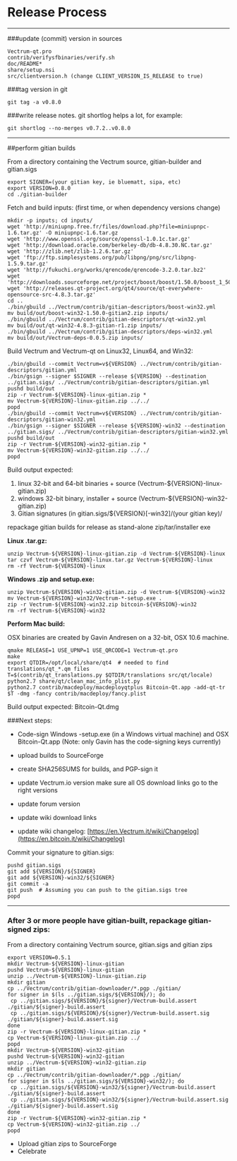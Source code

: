 Release Process
====================

* * *

###update (commit) version in sources


	Vectrum-qt.pro
	contrib/verifysfbinaries/verify.sh
	doc/README*
	share/setup.nsi
	src/clientversion.h (change CLIENT_VERSION_IS_RELEASE to true)

###tag version in git

	git tag -a v0.8.0

###write release notes. git shortlog helps a lot, for example:

	git shortlog --no-merges v0.7.2..v0.8.0

* * *

##perform gitian builds

 From a directory containing the Vectrum source, gitian-builder and gitian.sigs
  
	export SIGNER=(your gitian key, ie bluematt, sipa, etc)
	export VERSION=0.8.0
	cd ./gitian-builder

 Fetch and build inputs: (first time, or when dependency versions change)

	mkdir -p inputs; cd inputs/
	wget 'http://miniupnp.free.fr/files/download.php?file=miniupnpc-1.6.tar.gz' -O miniupnpc-1.6.tar.gz
	wget 'http://www.openssl.org/source/openssl-1.0.1c.tar.gz'
	wget 'http://download.oracle.com/berkeley-db/db-4.8.30.NC.tar.gz'
	wget 'http://zlib.net/zlib-1.2.6.tar.gz'
	wget 'ftp://ftp.simplesystems.org/pub/libpng/png/src/libpng-1.5.9.tar.gz'
	wget 'http://fukuchi.org/works/qrencode/qrencode-3.2.0.tar.bz2'
	wget 'http://downloads.sourceforge.net/project/boost/boost/1.50.0/boost_1_50_0.tar.bz2'
	wget 'http://releases.qt-project.org/qt4/source/qt-everywhere-opensource-src-4.8.3.tar.gz'
	cd ..
	./bin/gbuild ../Vectrum/contrib/gitian-descriptors/boost-win32.yml
	mv build/out/boost-win32-1.50.0-gitian2.zip inputs/
	./bin/gbuild ../Vectrum/contrib/gitian-descriptors/qt-win32.yml
	mv build/out/qt-win32-4.8.3-gitian-r1.zip inputs/
	./bin/gbuild ../Vectrum/contrib/gitian-descriptors/deps-win32.yml
	mv build/out/Vectrum-deps-0.0.5.zip inputs/

 Build Vectrum and Vectrum-qt on Linux32, Linux64, and Win32:
  
	./bin/gbuild --commit Vectrum=v${VERSION} ../Vectrum/contrib/gitian-descriptors/gitian.yml
	./bin/gsign --signer $SIGNER --release ${VERSION} --destination ../gitian.sigs/ ../Vectrum/contrib/gitian-descriptors/gitian.yml
	pushd build/out
	zip -r Vectrum-${VERSION}-linux-gitian.zip *
	mv Vectrum-${VERSION}-linux-gitian.zip ../../
	popd
	./bin/gbuild --commit Vectrum=v${VERSION} ../Vectrum/contrib/gitian-descriptors/gitian-win32.yml
	./bin/gsign --signer $SIGNER --release ${VERSION}-win32 --destination ../gitian.sigs/ ../Vectrum/contrib/gitian-descriptors/gitian-win32.yml
	pushd build/out
	zip -r Vectrum-${VERSION}-win32-gitian.zip *
	mv Vectrum-${VERSION}-win32-gitian.zip ../../
	popd

  Build output expected:

  1. linux 32-bit and 64-bit binaries + source (Vectrum-${VERSION}-linux-gitian.zip)
  2. windows 32-bit binary, installer + source (Vectrum-${VERSION}-win32-gitian.zip)
  3. Gitian signatures (in gitian.sigs/${VERSION}[-win32]/(your gitian key)/

repackage gitian builds for release as stand-alone zip/tar/installer exe

**Linux .tar.gz:**

	unzip Vectrum-${VERSION}-linux-gitian.zip -d Vectrum-${VERSION}-linux
	tar czvf Vectrum-${VERSION}-linux.tar.gz Vectrum-${VERSION}-linux
	rm -rf Vectrum-${VERSION}-linux

**Windows .zip and setup.exe:**

	unzip Vectrum-${VERSION}-win32-gitian.zip -d Vectrum-${VERSION}-win32
	mv Vectrum-${VERSION}-win32/Vectrum-*-setup.exe .
	zip -r Vectrum-${VERSION}-win32.zip bitcoin-${VERSION}-win32
	rm -rf Vectrum-${VERSION}-win32

**Perform Mac build:**

  OSX binaries are created by Gavin Andresen on a 32-bit, OSX 10.6 machine.

	qmake RELEASE=1 USE_UPNP=1 USE_QRCODE=1 Vectrum-qt.pro
	make
	export QTDIR=/opt/local/share/qt4  # needed to find translations/qt_*.qm files
	T=$(contrib/qt_translations.py $QTDIR/translations src/qt/locale)
	python2.7 share/qt/clean_mac_info_plist.py
	python2.7 contrib/macdeploy/macdeployqtplus Bitcoin-Qt.app -add-qt-tr $T -dmg -fancy contrib/macdeploy/fancy.plist

 Build output expected: Bitcoin-Qt.dmg

###Next steps:

* Code-sign Windows -setup.exe (in a Windows virtual machine) and
  OSX Bitcoin-Qt.app (Note: only Gavin has the code-signing keys currently)

* upload builds to SourceForge

* create SHA256SUMS for builds, and PGP-sign it

* update Vectrum.io version
  make sure all OS download links go to the right versions

* update forum version

* update wiki download links

* update wiki changelog: [https://en.Vectrum.it/wiki/Changelog](https://en.bitcoin.it/wiki/Changelog)

Commit your signature to gitian.sigs:

	pushd gitian.sigs
	git add ${VERSION}/${SIGNER}
	git add ${VERSION}-win32/${SIGNER}
	git commit -a
	git push  # Assuming you can push to the gitian.sigs tree
	popd

-------------------------------------------------------------------------

### After 3 or more people have gitian-built, repackage gitian-signed zips:

From a directory containing Vectrum source, gitian.sigs and gitian zips

	export VERSION=0.5.1
	mkdir Vectrum-${VERSION}-linux-gitian
	pushd Vectrum-${VERSION}-linux-gitian
	unzip ../Vectrum-${VERSION}-linux-gitian.zip
	mkdir gitian
	cp ../Vectrum/contrib/gitian-downloader/*.pgp ./gitian/
	for signer in $(ls ../gitian.sigs/${VERSION}/); do
	 cp ../gitian.sigs/${VERSION}/${signer}/Vectrum-build.assert ./gitian/${signer}-build.assert
	 cp ../gitian.sigs/${VERSION}/${signer}/Vectrum-build.assert.sig ./gitian/${signer}-build.assert.sig
	done
	zip -r Vectrum-${VERSION}-linux-gitian.zip *
	cp Vectrum-${VERSION}-linux-gitian.zip ../
	popd
	mkdir Vectrum-${VERSION}-win32-gitian
	pushd Vectrum-${VERSION}-win32-gitian
	unzip ../Vectrum-${VERSION}-win32-gitian.zip
	mkdir gitian
	cp ../Vectrum/contrib/gitian-downloader/*.pgp ./gitian/
	for signer in $(ls ../gitian.sigs/${VERSION}-win32/); do
	 cp ../gitian.sigs/${VERSION}-win32/${signer}/Vectrum-build.assert ./gitian/${signer}-build.assert
	 cp ../gitian.sigs/${VERSION}-win32/${signer}/Vectrum-build.assert.sig ./gitian/${signer}-build.assert.sig
	done
	zip -r Vectrum-${VERSION}-win32-gitian.zip *
	cp Vectrum-${VERSION}-win32-gitian.zip ../
	popd

- Upload gitian zips to SourceForge
- Celebrate 
